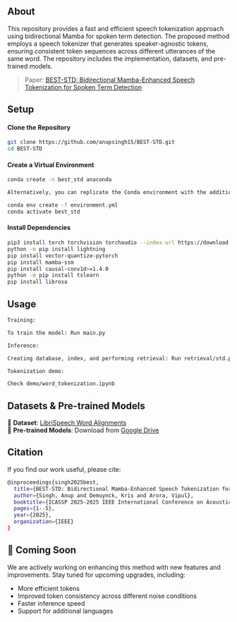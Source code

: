 ## About

This repository provides a fast and efficient speech tokenization approach using bidirectional Mamba for spoken term detection.  The proposed method employs a speech tokenizer that generates speaker-agnostic tokens, ensuring consistent token sequences across different utterances of the same word. The repository includes the implementation, datasets, and pre-trained models.

> Paper: [BEST-STD: Bidirectional Mamba-Enhanced Speech Tokenization for Spoken Term Detection](https://ieeexplore.ieee.org/abstract/document/10889633)


## Setup

#### Clone the Repository
```sh
git clone https://github.com/anupsingh15/BEST-STD.git
cd BEST-STD
```

#### Create a Virtual Environment
```sh
conda create -n best_std anaconda

Alternatively, you can replicate the Conda environment with the additional dependencies included:

conda env create -f environment.yml
conda activate best_std

```

#### Install Dependencies
```sh
pip3 install torch torchvision torchaudio --index-url https://download.pytorch.org/whl/cu121
python -m pip install lightning
pip install vector-quantize-pytorch
pip install mamba-ssm
pip install causal-conv1d>=1.4.0
python -m pip install tslearn
pip install librosa
```

## Usage
```sh
Training:

To train the model: Run main.py

Inference:

Creating database, index, and performing retrieval: Run retrieval/std.py

Tokenization demo:

Check demo/word_tokenization.ipynb
```


## Datasets & Pre-trained Models

🔹 **Dataset**: [LibriSpeech Word Alignments](https://github.com/CorentinJ/librispeech-alignments)  
🔹 **Pre-trained Models**: Download from [Google Drive](https://drive.google.com/drive/folders/1Q07VPmitxqGRfdqhJ-dTpV_YsCrMimMC?usp=sharing)

## Citation

If you find our work useful, please cite:
```sh
@inproceedings{singh2025best,
  title={BEST-STD: Bidirectional Mamba-Enhanced Speech Tokenization for Spoken Term Detection},
  author={Singh, Anup and Demuynck, Kris and Arora, Vipul},
  booktitle={ICASSP 2025-2025 IEEE International Conference on Acoustics, Speech and Signal Processing (ICASSP)},
  pages={1--5},
  year={2025},
  organization={IEEE}
}
```

## 🚀 Coming Soon  
We are actively working on enhancing this method with new features and improvements. Stay tuned for upcoming upgrades, including:  

- More efficient tokens 
- Improved token consistency across different noise conditions  
- Faster inference speed 
- Support for additional languages  


